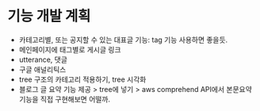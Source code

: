 # 기능 개발 계획

* 카테고리별, 또는 공지할 수 있는 대표글 기능: tag 기능 사용하면 좋을듯.
* 메인페이지에 태그별로 게시글 링크
* utterance, 댓글
* 구글 애널리틱스
* tree 구조의 카테고리 적용하기, tree 시각화
* 블로그 글 요약 기능 제공 > tree에 넣기 > aws comprehend API에서 본문요약기능을 직접 구현해보면 어떨까.

